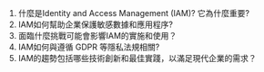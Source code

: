 

1. 什麼是Identity and Access Management (IAM)? 它為什麼重要?
2. IAM如何幫助企業保護敏感數據和應用程序?
3. 面臨什麼挑戰可能會影響IAM的實施和使用？
4. IAM如何與遵循 GDPR 等隱私法規相關? 
5. IAM的趨勢包括哪些技術創新和最佳實踐，以滿足現代企業的需求？